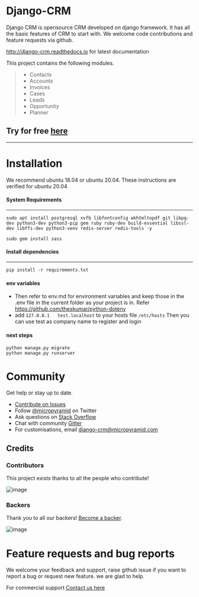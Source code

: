 Django-CRM
==========

Django CRM is opensource CRM developed on django framework. It has all
the basic features of CRM to start with. We welcome code contributions
and feature requests via github.

<http://django-crm.readthedocs.io> for latest documentation

This project contains the following modules.

> -   Contacts
> -   Accounts
> -   Invoices
> -   Cases
> -   Leads
> -   Opportunity
> -   Planner

## Try for free [here](https://bottlecrm.com/)
---

# Installation
We recommend ubuntu 18.04 or ubuntu 20.04. These instructions are verified for ubuntu 20.04

#### System Requirements
---

```
sudo apt install postgresql xvfb libfontconfig wkhtmltopdf git libpq-dev python3-dev python3-pip gem ruby ruby-dev build-essential libssl-dev libffi-dev python3-venv redis-server redis-tools -y

sudo gem install sass

```

#### Install dependencies
---

```
pip install -r requirements.txt
```

#### env variables
* Then refer to env.md for environment variables and keep those in the .env file in the current folder as your project is in. Refer https://github.com/theskumar/python-dotenv
* add ```127.0.0.1   test.localhost``` to your hosts file ```/etc/hosts``` Then you can use test as company name to register and login
#### next steps
```
python manage.py migrate
python manage.py runserver

```



Community
=========

Get help or stay up to date.

-   [Contribute on
    Issues](<https://github.com/MicroPyramid/Django-CRM/issues>)
-   Follow [@micropyramid](<https://twitter.com/micropyramid>) on
    Twitter
-   Ask questions on [Stack
    Overflow](<https://stackoverflow.com/questions/tagged/django-crm>)
-   Chat with community
    [Gitter](<https://gitter.im/MicroPyramid/Django-CRM>)
-   For customisations, email <django-crm@micropyramid.com>

Credits
-------

### Contributors

This project exists thanks to all the people who contribute!

![image](https://opencollective.com/django-crm/contributors.svg?width=890&button=false)

### Backers

Thank you to all our backers! [Become a backer](Backer_).

![image](https://opencollective.com/django-crm/backers.svg?width=890%0A%20:target:%20https://opencollective.com/django-crm#backers)


Feature requests and bug reports
================================

We welcome your feedback and support, raise github issue if you want to
report a bug or request new feature. we are glad to help.

For commercial support [Contact us
here](https://micropyramid.com/contact-us/)